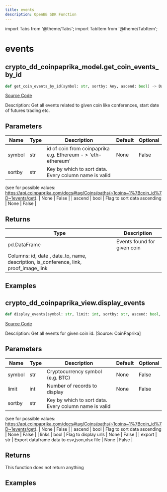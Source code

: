 ```yaml
---
title: events
description: OpenBB SDK Function
---
```


import Tabs from '@theme/Tabs';
import TabItem from '@theme/TabItem';

# events

<Tabs>
<TabItem value="model" label="Model" default>

## crypto_dd_coinpaprika_model.get_coin_events_by_id

```python title='openbb_terminal/cryptocurrency/due_diligence/coinpaprika_model.py'
def get_coin_events_by_id(symbol: str, sortby: Any, ascend: bool) -> DataFrame:
```
[Source Code](https://github.com/OpenBB-finance/OpenBBTerminal/tree/main/openbb_terminal/cryptocurrency/due_diligence/coinpaprika_model.py#L90)

Description: Get all events related to given coin like conferences, start date of futures trading etc.

## Parameters

| Name | Type | Description | Default | Optional |
| ---- | ---- | ----------- | ------- | -------- |
| symbol | str | id of coin from coinpaprika e.g. Ethereum - > 'eth-ethereum' | None | False |
| sortby | str | Key by which to sort data. Every column name is valid
(see for possible values:
https://api.coinpaprika.com/docs#tag/Coins/paths/~1coins~1%7Bcoin_id%7D~1events/get). | None | False |
| ascend | bool | Flag to sort data ascending | None | False |

## Returns

| Type | Description |
| ---- | ----------- |
| pd.DataFrame | Events found for given coin
Columns: id, date , date_to, name, description, is_conference, link, proof_image_link |

## Examples



</TabItem>
<TabItem value="view" label="View">

## crypto_dd_coinpaprika_view.display_events

```python title='openbb_terminal/cryptocurrency/due_diligence/coinpaprika_view.py'
def display_events(symbol: str, limit: int, sortby: str, ascend: bool, links: bool, export: str) -> None:
```
[Source Code](https://github.com/OpenBB-finance/OpenBBTerminal/tree/main/openbb_terminal/cryptocurrency/due_diligence/coinpaprika_view.py#L137)

Description: Get all events for given coin id. [Source: CoinPaprika]

## Parameters

| Name | Type | Description | Default | Optional |
| ---- | ---- | ----------- | ------- | -------- |
| symbol | str | Cryptocurrency symbol (e.g. BTC) | None | False |
| limit | int | Number of records to display | None | False |
| sortby | str | Key by which to sort data. Every column name is valid
(see for possible values:
https://api.coinpaprika.com/docs#tag/Coins/paths/~1coins~1%7Bcoin_id%7D~1events/get). | None | False |
| ascend | bool | Flag to sort data ascending | None | False |
| links | bool | Flag to display urls | None | False |
| export | str | Export dataframe data to csv,json,xlsx file | None | False |

## Returns

This function does not return anything

## Examples



</TabItem>
</Tabs>
